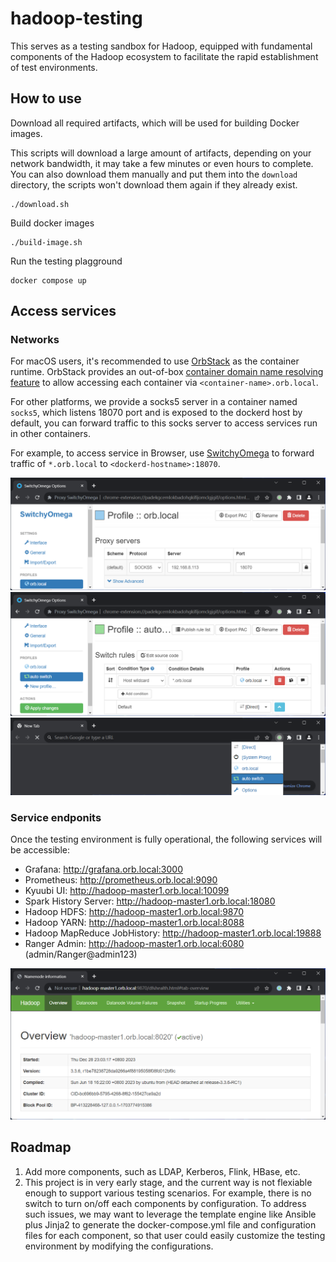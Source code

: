 # hadoop-testing

This serves as a testing sandbox for Hadoop, equipped with fundamental components
of the Hadoop ecosystem to facilitate the rapid establishment of test environments.

## How to use

Download all required artifacts, which will be used for building Docker images.

This scripts will download a large amount of artifacts, depending on your network bandwidth,
it may take a few minutes or even hours to complete. You can also download them manually and
put them into the `download` directory, the scripts won't download them again if they already
exist.
```
./download.sh
```

Build docker images
```
./build-image.sh
```

Run the testing plagground
```
docker compose up
```

## Access services

### Networks

For macOS users, it's recommended to use [OrbStack](https://docs.orbstack.dev/) as the container runtime. OrbStack provides an out-of-box [container domain name resolving feature](https://docs.orbstack.dev/docker/domains) to allow accessing each container via `<container-name>.orb.local`.

For other platforms, we provide a socks5 server in a container named `socks5`, which listens 18070 port and is exposed to the dockerd host by default, you can forward traffic to this socks server to access services run in other containers.

For example, to access service in Browser, use [SwitchyOmega](https://github.com/FelisCatus/SwitchyOmega) to forward traffic of `*.orb.local` to `<dockerd-hostname>:18070`.

![img](docs/imgs/switchy-omega-1.png)
![img](docs/imgs/switchy-omega-2.png)
![img](docs/imgs/switchy-omega-3.png)

### Service endponits

Once the testing environment is fully operational, the following services will be accessible:

- Grafana: http://grafana.orb.local:3000
- Prometheus: http://prometheus.orb.local:9090
- Kyuubi UI: http://hadoop-master1.orb.local:10099
- Spark History Server: http://hadoop-master1.orb.local:18080
- Hadoop HDFS: http://hadoop-master1.orb.local:9870
- Hadoop YARN: http://hadoop-master1.orb.local:8088
- Hadoop MapReduce JobHistory: http://hadoop-master1.orb.local:19888
- Ranger Admin: http://hadoop-master1.orb.local:6080 (admin/Ranger@admin123)

![img](docs/imgs/namenode-ui.png)

## Roadmap

1. Add more components, such as LDAP, Kerberos, Flink, HBase, etc.
2. This project is in very early stage, and the current way is not flexiable enough to support various testing scenarios.
For example, there is no switch to turn on/off each components by configuration. To address such issues, we may want
to leverage the template engine like Ansible plus Jinja2 to generate the docker-compose.yml file and configuration files
for each component, so that user could easily customize the testing environment by modifying the configurations.
